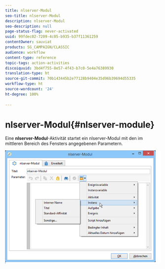 ```yaml
---
title: nlserver-Modul
seo-title: nlserver-Modul
description: nlserver-Modul
seo-description: null
page-status-flag: never-activated
uuid: 99fdec02-7209-4c05-b935-b37f11361259
contentOwner: sauviat
products: SG_CAMPAIGN/CLASSIC
audience: workflow
content-type: reference
topic-tags: action-activities
discoiquuid: 3bd4f755-8e57-4f43-b7c0-5e4a76389930
translation-type: ht
source-git-commit: 70b143445b2e77128b9404e35d96b39694d55335
workflow-type: ht
source-wordcount: '24'
ht-degree: 100%

---
```



# nlserver-Modul{#nlserver-module}

Eine **nlserver-Modul**-Aktivität startet ein nlserver-Modul mit den im mittleren Bereich des Fensters angegebenen Parametern.

![](assets/nlserver_module_edit.png)

